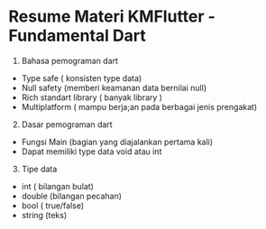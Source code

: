 # Resume Materi KMFlutter - Fundamental Dart

1) Bahasa pemograman dart 
* Type safe ( konsisten type data)
* Null safety (memberi keamanan data bernilai null)
* Rich standart library ( banyak library )
* Multiplatform ( mampu berja;an pada berbagai jenis prengakat)

2) Dasar pemograman dart
* Fungsi Main (bagian yang diajalankan pertama kali)
* Dapat memiliki type data void atau int

3) Tipe data
* int ( bilangan bulat)
* double (bilangan pecahan)
* bool ( true/false)
* string (teks)